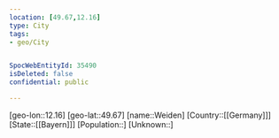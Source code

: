 ```yaml
---
location: [49.67,12.16]
type: City
tags:
- geo/City


SpocWebEntityId: 35490
isDeleted: false
confidential: public

---
```

[geo-lon::12.16]
[geo-lat::49.67]
[name::Weiden]
[Country::[[Germany]]]
[State::[[Bayern]]]
[Population::]
[Unknown::]

